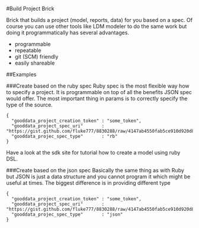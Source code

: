 #Build Project Brick

Brick that builds a project (model, reports, data) for you based on a spec. Of course you can use other tools like LDM modeler to do the same work but doing it programmatically has several advantages.

* programmable
* repeatable
* git (SCM) friendly
* easily shareable

##Examples

###Create based on the ruby spec
Ruby spec is the most flexible way how to specify a project. It is programmable on top of all the benefits JSON spec would offer. The most important thing in params is to correctly specify the type of the source.

    {
      "gooddata_project_creation_token" : "some_token",
      "gooddata_project_spec_uri"       : "https://gist.github.com/fluke777/8830288/raw/4147ab4550fab5ce910d920d8d5bb149314e15fc/model.rb",
      "gooddata_projec_spec_type"       : "rb"
    }

Have a look at the sdk site for tutorial how to create a model using ruby DSL.

###Create based on the json spec
Basically the same thing as with Ruby but JSON is just a data structure and you cannot program it which might be useful at times. The biggest difference is in providing different type

    {
      "gooddata_project_creation_token" : "some_token",
      "gooddata_project_spec_uri"       : "https://gist.github.com/fluke777/8830288/raw/4147ab4550fab5ce910d920d8d5bb149314e15fc/model.json",
      "gooddata_projec_spec_type"       : "json"
    }
    
